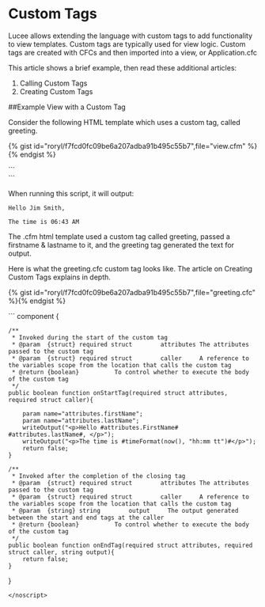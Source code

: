 # Custom Tags

Lucee allows extending the language with custom tags to add functionality to view templates. Custom tags are typically used for view logic. Custom tags are created with CFCs and then imported into a view, or Application.cfc

This article shows a brief example, then read these additional articles:

1. Calling Custom Tags
2. Creating Custom Tags

##Example View with a Custom Tag

Consider the following HTML template which uses a custom tag, called greeting.

{% gist id="roryl/f7fcd0fc09be6a207adba91b495c55b7",file="view.cfm" %}{% endgist %}

<noscript>
```
<html>
<head>
	<meta charset="UTF-8">
	<title>A Basic Custom Tag Example</title>
</head>
<body>
	<div>
		<cf_greeting firstName="Jim" lastName="Smith" />
	</div>
</body>
</html>
```
</noscript>

When running this script, it will output:

```
Hello Jim Smith,

The time is 06:43 AM
```

The .cfm html template used a custom tag called greeting, passed a firstname & lastname to it, and the greeting tag generated the text for output. 

Here is what the greeting.cfc custom tag looks like. The article on Creating Custom Tags explains in depth.

{% gist id="roryl/f7fcd0fc09be6a207adba91b495c55b7",file="greeting.cfc" %}{% endgist %}

<noscript>
```
component {

	/**
	 * Invoked during the start of the custom tag
	 * @param  {struct} required struct        attributes The attributes passed to the custom tag
	 * @param  {struct} required struct        caller     A reference to the variables scope from the location that calls the custom tag
	 * @return {boolean}          To control whether to execute the body of the custom tag
	 */
	public boolean function onStartTag(required struct attributes, required struct caller){

		param name="attributes.firstName";
		param name="attributes.lastName";
		writeOutput("<p>Hello #attributes.FirstName# #attributes.lastName#, </p>");
		writeOutput("<p>The time is #timeFormat(now(), "hh:mm tt")#</p>");
		return false;
	}

	/**
	 * Invoked after the completion of the closing tag
	 * @param  {struct} required struct        attributes The attributes passed to the custom tag
	 * @param  {struct} required struct        caller     A reference to the variables scope from the location that calls the custom tag
	 * @param  {string} string        output     The output generated between the start and end tags at the caller
	 * @return {boolean}          To control whether to execute the body of the custom tag
	 */
	public boolean function onEndTag(required struct attributes, required struct caller, string output){
		return false;
	}

}
```
</noscript>




